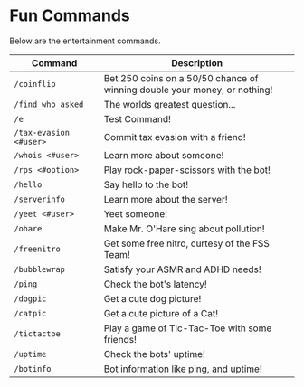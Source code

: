 # Fun Commands

Below are the entertainment commands.

| Command | Description |
| --- | --- |
| ``/coinflip`` | Bet 250 coins on a 50/50 chance of winning double your money, or nothing! |
| ``/find_who_asked`` | The worlds greatest question... |
| ``/e`` | Test Command! | 
| ``/tax-evasion <#user>`` | Commit tax evasion with a friend! |
| ``/whois <#user>`` | Learn more about someone! |
| ``/rps <#option>`` | Play rock-paper-scissors with the bot! |
| ``/hello`` | Say hello to the bot! |
| ``/serverinfo`` | Learn more about the server! |
| ``/yeet <#user>`` | Yeet someone! |
| ``/ohare`` | Make Mr. O'Hare sing about pollution! |
| ``/freenitro`` | Get some free nitro, curtesy of the FSS Team! |
| ``/bubblewrap`` | Satisfy your ASMR and ADHD needs! |
| ``/ping`` | Check the bot's latency! |
| ``/dogpic`` | Get a cute dog picture! |
| ``/catpic`` | Get a cute picture of a Cat! |
| ``/tictactoe`` | Play a game of Tic-Tac-Toe with some friends! |
| ``/uptime`` | Check the bots' uptime! |
| ``/botinfo`` | Bot information like ping, and uptime! |
